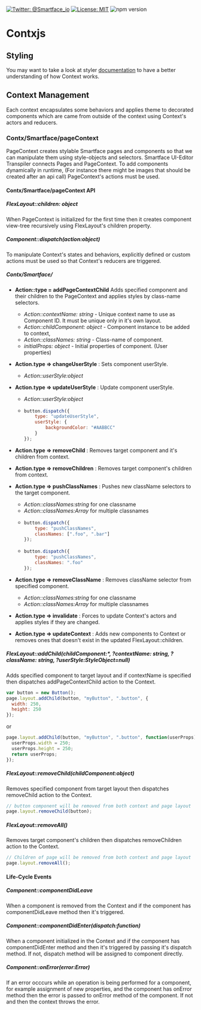 [![Twitter: @Smartface_io](https://img.shields.io/badge/contact-@Smartface_io-blue.svg?style=flat)](https://twitter.com/smartface_io)
[![License: MIT](https://img.shields.io/badge/License-MIT-blue.svg)](https://github.com/smartface/contxjs/blob/master/LICENSE)
![npm version](https://img.shields.io/npm/v/@smartface/contx.svg?style=flat)

# Contxjs

## Styling
You may want to take a look at styler [documentation](https://github.com/smartface/styler/blob/master/README.md) 
to have a better understanding of how Context works.

## Context Management
Each context encapsulates some behaviors and applies theme to decorated components 
which are came from outside of the context using Context's actors and reducers.

### Contx/Smartface/pageContext
PageContext creates stylable Smartface pages and components so that we can manipulate 
them using style-objects and selectors. Smartface UI-Editor Transpiler connects 
Pages and PageContext. To add components dynamically in runtime, (For instance 
there might be images that should be created after an api call) PageContext's 
actions must be used.

#### Contx/Smartface/pageContext API
##### FlexLayout::children: object
When PageContext is initialized for the first time then it creates component 
view-tree recursively using FlexLayout's children property.

##### Component::dispatch(action:object)
To manipulate Context's states and behaviors, explicitly defined or custom actions 
must be used so that Context's reducers are triggered.

##### Contx/Smartface/

-  **Action::type = addPageContextChild**
Adds specified component and their children to the PageContext and applies styles by class-name selectors.
	- *Action::contextName: string* - Unique context name to use as Component ID. It must be unique only in it's own layout.
	- *Action::childComponent: object* - Component instance to be added to context, 
	- *Action::classNames: string* - Class-name of component.
	- *initialProps: object* - Initial properties of component. (User properties)

- **Action.type => changeUserStyle** : 
Sets component userStyle.
	- *Action::userStyle:object*
- **Action.type => updateUserStyle** : 
Update component userStyle.
	- *Action::userStyle:object*
	-   ```js
        button.dispatch({
            type: "updateUserStyle",
            userStyle: {
                backgroundColor: "#AABBCC"
            }
        });
        ```
- **Action.type => removeChild** : 
Removes target component and it's children from context.
- **Action.type => removeChildren** : 
Removes target component's children from context.
- **Action.type => pushClassNames** : 
Pushes new className selectors to the target component.
	- *Action::classNames:string* for one classname
	- *Action::classNames:Array* for multiple classnames
	-   ```js
        button.dispatch({
            type: "pushClassNames",
            classNames: [".foo", ".bar"]
        });
        ```
	-   ```js
        button.dispatch({
            type: "pushClassNames",
            classNames: ".foo"
        });
        ```
- **Action.type => removeClassName** :
Removes className selector from specified component.
	- *Action::classNames:string* for one classname
	- *Action::classNames:Array* for multiple classnames
- **Action.type => invalidate** : 
Forces to update Context's actors and applies styles if they are changed.
- **Action.type => updateContext** : 
Adds new components to Context or removes ones that doesn't exist in the updated FlexLayout::children.

##### FlexLayout::addChild(childComponent:*, ?contextName: string, ?className: string, ?userStyle:StyleObject=null)

Adds specified component to target layout and if contextName is specified then 
dispatches addPageContextChild action to the Context.

```js
var button = new Button();
page.layout.addChild(button, "myButton", ".button", {
  width: 250,
  height: 250
});
```
or
```js
page.layout.addChild(button, "myButton", ".button", function(userProps) {
  userProps.width = 250;
  userProps.height = 250;
  return userProps;
});
```

#####  FlexLayout::removeChild(childComponent:object)

Removes specified component from target layout then dispatches removeChild action 
to the Context.

```js
// button component will be removed from both context and page layout
page.layout.removeChild(button);
```

##### FlexLayout::removeAll()

Removes target component's children then dispatches removeChildren action to 
the Context.

```js
// Children of page will be removed from both context and page layout
page.layout.removeAll();
```

#### Life-Cycle Events
##### Component::componentDidLeave

When a component is removed from the Context and if the component has componentDidLeave 
method then it's triggered.

##### Component::componentDidEnter(dispatch:function)

When a component initialized in the Context and if the component has componentDidEnter 
method and then it's triggered by passing it's dispatch method. If not, dispatch 
method will be assigned to component directly.

##### Component::onError(error:Error)

If an error occcurs while an operation is being performed for a component, for 
example assignment of new properties, and the component has onError method then 
the error is passed to onError method of the component. If not and then the 
context throws the error.
